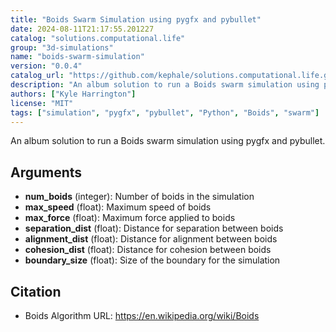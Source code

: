 ```yaml
---
title: "Boids Swarm Simulation using pygfx and pybullet"
date: 2024-08-11T21:17:55.201227
catalog: "solutions.computational.life"
group: "3d-simulations"
name: "boids-swarm-simulation"
version: "0.0.4"
catalog_url: "https://github.com/kephale/solutions.computational.life.git"
description: "An album solution to run a Boids swarm simulation using pygfx and pybullet."
authors: ["Kyle Harrington"]
license: "MIT"
tags: ["simulation", "pygfx", "pybullet", "Python", "Boids", "swarm"]
---
```


An album solution to run a Boids swarm simulation using pygfx and pybullet.

## Arguments

- **num_boids** (integer): Number of boids in the simulation
- **max_speed** (float): Maximum speed of boids
- **max_force** (float): Maximum force applied to boids
- **separation_dist** (float): Distance for separation between boids
- **alignment_dist** (float): Distance for alignment between boids
- **cohesion_dist** (float): Distance for cohesion between boids
- **boundary_size** (float): Size of the boundary for the simulation

## Citation

- Boids Algorithm
  URL: https://en.wikipedia.org/wiki/Boids

